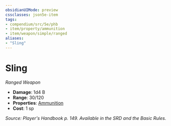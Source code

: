 ```yaml
---
obsidianUIMode: preview
cssclasses: json5e-item
tags:
- compendium/src/5e/phb
- item/property/ammunition
- item/weapon/simple/ranged
aliases: 
- "Sling"
---
```

# Sling
*Ranged Weapon*  

- **Damage**: 1d4 B
- **Range**: 30/120
- **Properties**: [Ammunition](/compendium/rules/item-properties.md#Ammunition)
- **Cost**: 1 sp

*Source: Player's Handbook p. 149. Available in the SRD and the Basic Rules.*